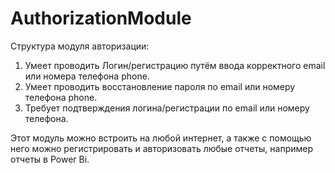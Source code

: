 # AuthorizationModule
Cтруктура модуля авторизации: 
1) Умеет проводить Логин/регистрацию путём ввода корректного email или номера телефона phone.
2) Умеет проводить восстановление пароля по email или номеру телефона phone.
3) Требует подтверждения логина/регистрации по email или номеру телефона.

Этот модуль можно встроить на любой интернет, а также с помощью него можно регистрировать и авторизовать любые отчеты, например отчеты в Power Bi.
